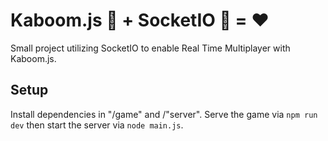 # Kaboom.js 🥊 + SocketIO 🔌 = ❤

Small project utilizing SocketIO to enable Real Time Multiplayer with Kaboom.js.

## Setup

Install dependencies in "/game" and /"server".
Serve the game via `npm run dev` then start the server via `node main.js`.
